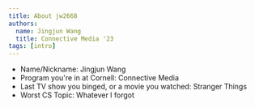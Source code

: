 ```yaml
---
title: About jw2668
authors:
  name: Jingjun Wang
  title: Connective Media '23
tags: [intro]
---
```


- Name/Nickname: Jingjun Wang
- Program you're in at Cornell: Connective Media
- Last TV show you binged, or a movie you watched: Stranger Things
- Worst CS Topic: Whatever I forgot
